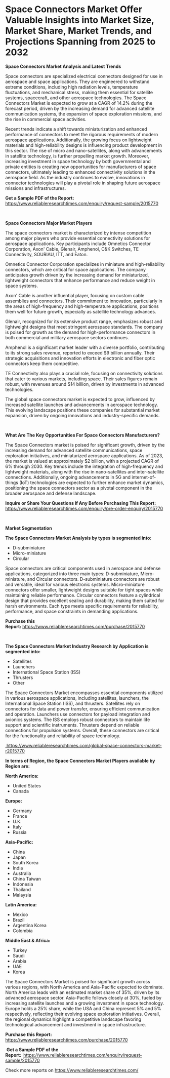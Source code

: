 <p><h1>Space Connectors Market Offer Valuable Insights into Market Size, Market Share, Market Trends, and Projections Spanning from 2025 to 2032</h1></p><p><strong>Space Connectors Market Analysis and Latest Trends</strong></p>
<p><p>Space connectors are specialized electrical connectors designed for use in aerospace and space applications. They are engineered to withstand extreme conditions, including high radiation levels, temperature fluctuations, and mechanical stress, making them essential for satellite systems, spacecraft, and other aerospace technologies. The Space Connectors Market is expected to grow at a CAGR of 14.2% during the forecast period, driven by the increasing demand for advanced satellite communication systems, the expansion of space exploration missions, and the rise in commercial space activities.</p><p>Recent trends indicate a shift towards miniaturization and enhanced performance of connectors to meet the rigorous requirements of modern aerospace applications. Additionally, the growing focus on lightweight materials and high-reliability designs is influencing product development in this sector. The rise of micro and nano-satellites, along with advancements in satellite technology, is further propelling market growth. Moreover, increasing investment in space technology by both governmental and private entities is creating new opportunities for manufacturers of space connectors, ultimately leading to enhanced connectivity solutions in the aerospace field. As the industry continues to evolve, innovations in connector technologies will play a pivotal role in shaping future aerospace missions and infrastructures.</p></p>
<p><strong>Get a Sample PDF of the Report:&nbsp;</strong> <a href="https://www.reliableresearchtimes.com/enquiry/request-sample/2015770?utm_campaign=2277&utm_medium=2&utm_source=Github&utm_content=ia&utm_term=12022025&utm_id=space-connectors">https://www.reliableresearchtimes.com/enquiry/request-sample/2015770</a></p>
<p>&nbsp;</p>
<p><strong>Space Connectors Major Market Players</strong></p>
<p><p>The space connectors market is characterized by intense competition among major players who provide essential connectivity solutions for aerospace applications. Key participants include Omnetics Connector Corporation, Axon' Cable, Glenair, Amphenol, C&K Switches, TE Connectivity, SOURIAU, ITT, and Eaton. </p><p>Omnetics Connector Corporation specializes in miniature and high-reliability connectors, which are critical for space applications. The company anticipates growth driven by the increasing demand for miniaturized, lightweight connectors that enhance performance and reduce weight in space systems.</p><p>Axon' Cable is another influential player, focusing on custom cable assemblies and connectors. Their commitment to innovation, particularly in the areas of high-frequency and high-temperature applications, positions them well for future growth, especially as satellite technology advances.</p><p>Glenair, recognized for its extensive product range, emphasizes robust and lightweight designs that meet stringent aerospace standards. The company is poised for growth as the demand for high-performance connectors in both commercial and military aerospace sectors continues.</p><p>Amphenol is a significant market leader with a diverse portfolio, contributing to its strong sales revenue, reported to exceed $9 billion annually. Their strategic acquisitions and innovation efforts in electronic and fiber optic connectors keep them competitive.</p><p>TE Connectivity also plays a crucial role, focusing on connectivity solutions that cater to various markets, including space. Their sales figures remain robust, with revenues around $14 billion, driven by investments in advanced technologies.</p><p>The global space connectors market is expected to grow, influenced by increased satellite launches and advancements in aerospace technology. This evolving landscape positions these companies for substantial market expansion, driven by ongoing innovations and industry-specific demands.</p></p>
<p>&nbsp;</p>
<p><strong>What Are The Key Opportunities For Space Connectors Manufacturers?</strong></p>
<p><p>The Space Connectors market is poised for significant growth, driven by the increasing demand for advanced satellite communications, space exploration initiatives, and miniaturized aerospace applications. As of 2023, the market is valued at approximately $2 billion, with a projected CAGR of 6% through 2030. Key trends include the integration of high-frequency and lightweight materials, along with the rise in nano-satellites and inter-satellite connections. Additionally, ongoing advancements in 5G and internet-of-things (IoT) technologies are expected to further enhance market dynamics, positioning the space connectors sector as a pivotal component in the broader aerospace and defense landscape.</p></p>
<p><strong>Inquire or Share Your Questions If Any Before Purchasing This Report:</strong> <a href="https://www.reliableresearchtimes.com/enquiry/pre-order-enquiry/2015770?utm_campaign=2277&utm_medium=2&utm_source=Github&utm_content=ia&utm_term=12022025&utm_id=space-connectors">https://www.reliableresearchtimes.com/enquiry/pre-order-enquiry/2015770</a></p>
<p>&nbsp;</p>
<p><strong>Market Segmentation</strong></p>
<p><strong>The Space Connectors Market Analysis by types is segmented into:</strong></p>
<p><ul><li>D-subminiature</li><li>Micro-miniature</li><li>Circular</li></ul></p>
<p><p>Space connectors are critical components used in aerospace and defense applications, categorized into three main types: D-subminiature, Micro-miniature, and Circular connectors. D-subminiature connectors are robust and versatile, ideal for various electronic systems. Micro-miniature connectors offer smaller, lightweight designs suitable for tight spaces while maintaining reliable performance. Circular connectors feature a cylindrical design that provides excellent sealing and durability, making them suited for harsh environments. Each type meets specific requirements for reliability, performance, and space constraints in demanding applications.</p></p>
<p><strong>Purchase this Report:&nbsp;</strong><a href="https://www.reliableresearchtimes.com/purchase/2015770?utm_campaign=2277&utm_medium=2&utm_source=Github&utm_content=ia&utm_term=12022025&utm_id=space-connectors">https://www.reliableresearchtimes.com/purchase/2015770</a></p>
<p>&nbsp;</p>
<p><strong>The Space Connectors Market Industry Research by Application is segmented into:</strong></p>
<p><ul><li>Satellites</li><li>Launchers</li><li>International Space Station (ISS)</li><li>Thrusters</li><li>Other</li></ul></p>
<p><p>The Space Connectors Market encompasses essential components utilized in various aerospace applications, including satellites, launchers, the International Space Station (ISS), and thrusters. Satellites rely on connectors for data and power transfer, ensuring efficient communication and operation. Launchers use connectors for payload integration and avionics systems. The ISS employs robust connectors to maintain life support and scientific instruments. Thrusters depend on reliable connections for propulsion systems. Overall, these connectors are critical for the functionality and reliability of space technology.</p></p>
<p><a href="https://www.reliableresearchtimes.com/global-space-connectors-market-r2015770?utm_campaign=2277&utm_medium=2&utm_source=Github&utm_content=ia&utm_term=12022025&utm_id=space-connectors">&nbsp;https://www.reliableresearchtimes.com/global-space-connectors-market-r2015770</a></p>
<p><strong>In terms of Region, the Space Connectors Market Players available by Region are:</strong></p>
<p>
    <p> <strong> North America: </strong>
        <ul>
            <li>United States</li>
            <li>Canada</li>
        </ul>
        </p> 
    <p> <strong> Europe: </strong>
        <ul>
            <li>Germany</li>
            <li>France</li>
            <li>U.K.</li>
            <li>Italy</li>
            <li>Russia</li>
        </ul>
        </p> 
    <p> <strong> Asia-Pacific: </strong>
        <ul>
            <li>China</li>
            <li>Japan</li>
            <li>South Korea</li>
            <li>India</li>
            <li>Australia</li>
            <li>China Taiwan</li>
            <li>Indonesia</li>
            <li>Thailand</li>
            <li>Malaysia</li>
        </ul>
        </p> 
    <p> <strong> Latin America: </strong>
        <ul>
            <li>Mexico</li>
            <li>Brazil</li>
            <li>Argentina Korea</li>
            <li>Colombia</li>
        </ul>
        </p> 
    <p> <strong> Middle East & Africa: </strong>
        <ul>
            <li>Turkey</li>
            <li>Saudi</li>
            <li>Arabia</li>
            <li>UAE</li>
            <li>Korea</li>
        </ul>
    </p>
    </p>
<p><p>The Space Connectors Market is poised for significant growth across various regions, with North America and Asia-Pacific expected to dominate. North America leads with an estimated market share of 35%, driven by its advanced aerospace sector. Asia-Pacific follows closely at 30%, fueled by increasing satellite launches and a growing investment in space technology. Europe holds a 25% share, while the USA and China represent 5% and 5% respectively, reflecting their evolving space exploration initiatives. Overall, the regional dynamics highlight a competitive landscape favoring technological advancement and investment in space infrastructure.</p></p>
<p><strong>Purchase this Report: </strong><a href="https://www.reliableresearchtimes.com/purchase/2015770?utm_campaign=2277&utm_medium=2&utm_source=Github&utm_content=ia&utm_term=12022025&utm_id=space-connectors">https://www.reliableresearchtimes.com/purchase/2015770</a></p>
<p>&nbsp;<strong>Get a Sample PDF of the Report:&nbsp;&nbsp;</strong><a href="https://www.reliableresearchtimes.com/enquiry/request-sample/2015770?utm_campaign=2277&utm_medium=2&utm_source=Github&utm_content=ia&utm_term=12022025&utm_id=space-connectors">https://www.reliableresearchtimes.com/enquiry/request-sample/2015770</a></p>
<p><strong></strong></p>
<p>Check more reports on <a href="https://www.reliableresearchtimes.com/?utm_campaign=2277&utm_medium=2&utm_source=Github&utm_content=ia&utm_term=12022025&utm_id=space-connectors">https://www.reliableresearchtimes.com/</a></p>